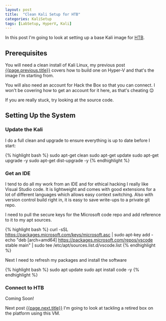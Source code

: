 ```yaml
---
layout: post
title:  "Clean Kali Setup for HTB"
categories: KaliSetup
tags: [LabSetup, HyperV, Kali]
---
```



In this post I'm going to look at setting up a base Kali image for [HTB](https://www.hackthebox.eu/home).

## Prerequisites

You will need a clean install of Kali Linux, my previous post [{{page.previous.title}}]({{page.previous.url}}) covers how to build one on Hyper-V and that's the image I'm starting from.

You will also need an account for Hack the Box so that you can connect. I won't be covering how to get an account for it here, as that's cheating &#128521; 

If you are really stuck, try looking at the source code.     

## Setting Up the System

### Update the Kali

I do a full clean and upgrade to ensure everything is up to date before I start:

{% highlight bash %}
sudo apt-get clean 
sudo apt-get update 
sudo apt-get upgrade -y 
sudo apt-get dist-upgrade -y
{% endhighlight %}

### Get an IDE

I tend to do all my work from an IDE and for ethical hacking I really like Visual Studio code. It is lightweight and comes with good extensions for a lot of different languages which allows easy context switching. Also with version control build right in, it is easy to save write-ups to a private git repo.

I need to pull the secure keys for the Microsoft code repo and add reference to it to my apt sources.

{% highlight bash %}
curl -sSL https://packages.microsoft.com/keys/microsoft.asc | sudo apt-key add -
echo "deb [arch=amd64] https://packages.microsoft.com/repos/vscode stable main" | sudo tee /etc/apt/sources.list.d/vscode.list
{% endhighlight %}

Next I need to refresh my packages and install the software

{% highlight bash %}
sudo apt update
sudo apt install code -y
{% endhighlight %}


### Connect to HTB

Coming Soon!


Next post [{{page.next.title}}]({{page.next.url}}) I'm going to look at tackling a retired box on the platform using this VM.
